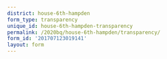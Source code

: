 ```yaml
---
district: house-6th-hampden
form_type: transparency
unique_id: house-6th-hampden-transparency
permalink: /2020bq/house-6th-hampden/transparency/
form_id: '201707123019141'
layout: form
---
```

